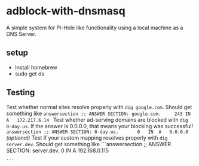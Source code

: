 # adblock-with-dnsmasq
A simple system for Pi-Hole like functionality using a local machine as a DNS Server.

## setup
* Install homebrew
* sudo get ds

## Testing
Test whether normal sites resolve properly with `dig google.com`. Should get something like
	```answersection
	;; ANSWER SECTION:
	google.com.		243	IN	A	172.217.6.14
	```
Test whether ad-serving domains are blocked with `dig 0-day.us`. If the answer is 0.0.0.0, that means your blocking was successful!
	```answersection
	;; ANSWER SECTION:
	0-day.us.		0	IN	A	0.0.0.0
	```
_(optional)_ Test if your custom mapping resolves properly with `dig server.dev`. Should get something like
	```answersection
	;; ANSWER SECTION:
	server.dev.		0	IN	A	192.168.0.115
	
	```